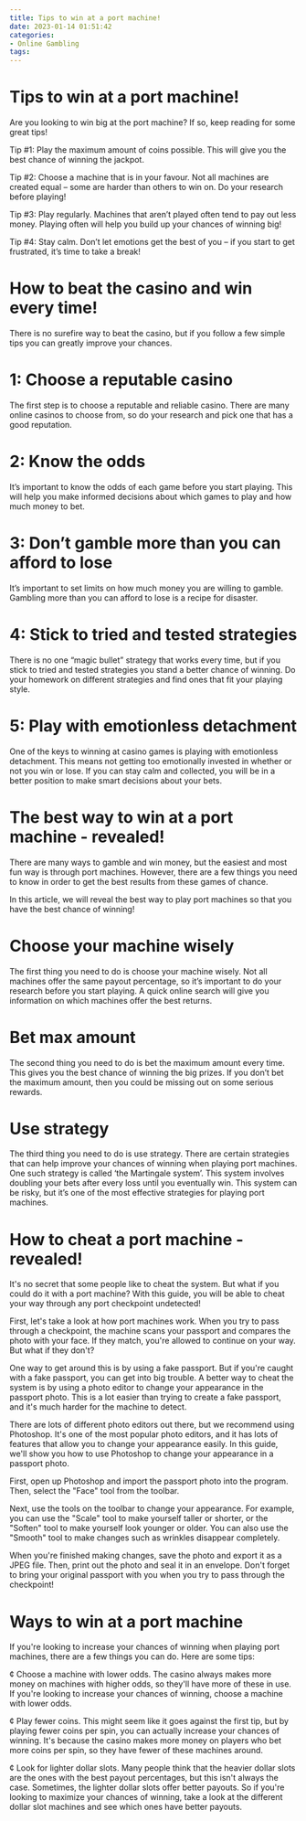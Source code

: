 ```yaml
---
title: Tips to win at a port machine!
date: 2023-01-14 01:51:42
categories:
- Online Gambling
tags:
---
```



#  Tips to win at a port machine!

Are you looking to win big at the port machine? If so, keep reading for some great tips!

Tip #1: Play the maximum amount of coins possible. This will give you the best chance of winning the jackpot.

Tip #2: Choose a machine that is in your favour. Not all machines are created equal – some are harder than others to win on. Do your research before playing!

Tip #3: Play regularly. Machines that aren’t played often tend to pay out less money. Playing often will help you build up your chances of winning big!

Tip #4: Stay calm. Don’t let emotions get the best of you – if you start to get frustrated, it’s time to take a break!

#  How to beat the casino and win every time!

There is no surefire way to beat the casino, but if you follow a few simple tips you can greatly improve your chances.

# 1: Choose a reputable casino

The first step is to choose a reputable and reliable casino. There are many online casinos to choose from, so do your research and pick one that has a good reputation.

# 2: Know the odds

It’s important to know the odds of each game before you start playing. This will help you make informed decisions about which games to play and how much money to bet.

# 3: Don’t gamble more than you can afford to lose

It’s important to set limits on how much money you are willing to gamble. Gambling more than you can afford to lose is a recipe for disaster.

# 4: Stick to tried and tested strategies

There is no one “magic bullet” strategy that works every time, but if you stick to tried and tested strategies you stand a better chance of winning. Do your homework on different strategies and find ones that fit your playing style.

# 5: Play with emotionless detachment

One of the keys to winning at casino games is playing with emotionless detachment. This means not getting too emotionally invested in whether or not you win or lose. If you can stay calm and collected, you will be in a better position to make smart decisions about your bets.

#  The best way to win at a port machine - revealed!

There are many ways to gamble and win money, but the easiest and most fun way is through port machines.  However, there are a few things you need to know in order to get the best results from these games of chance.

In this article, we will reveal the best way to play port machines so that you have the best chance of winning!

# Choose your machine wisely

The first thing you need to do is choose your machine wisely. Not all machines offer the same payout percentage, so it’s important to do your research before you start playing. A quick online search will give you information on which machines offer the best returns.

# Bet max amount

The second thing you need to do is bet the maximum amount every time. This gives you the best chance of winning the big prizes. If you don’t bet the maximum amount, then you could be missing out on some serious rewards.

# Use strategy

The third thing you need to do is use strategy. There are certain strategies that can help improve your chances of winning when playing port machines. One such strategy is called ‘the Martingale system’. This system involves doubling your bets after every loss until you eventually win. This system can be risky, but it’s one of the most effective strategies for playing port machines.

#  How to cheat a port machine - revealed!

It's no secret that some people like to cheat the system. But what if you could do it with a port machine? With this guide, you will be able to cheat your way through any port checkpoint undetected!

First, let's take a look at how port machines work. When you try to pass through a checkpoint, the machine scans your passport and compares the photo with your face. If they match, you're allowed to continue on your way. But what if they don't?

One way to get around this is by using a fake passport. But if you're caught with a fake passport, you can get into big trouble. A better way to cheat the system is by using a photo editor to change your appearance in the passport photo. This is a lot easier than trying to create a fake passport, and it's much harder for the machine to detect.

There are lots of different photo editors out there, but we recommend using Photoshop. It's one of the most popular photo editors, and it has lots of features that allow you to change your appearance easily. In this guide, we'll show you how to use Photoshop to change your appearance in a passport photo.

First, open up Photoshop and import the passport photo into the program. Then, select the "Face" tool from the toolbar.











Next, use the tools on the toolbar to change your appearance. For example, you can use the "Scale" tool to make yourself taller or shorter, or the "Soften" tool to make yourself look younger or older. You can also use the "Smooth" tool to make changes such as wrinkles disappear completely.











When you're finished making changes, save the photo and export it as a JPEG file. Then, print out the photo and seal it in an envelope. Don't forget to bring your original passport with you when you try to pass through the checkpoint!

#  Ways to win at a port machine

If you're looking to increase your chances of winning when playing port machines, there are a few things you can do. Here are some tips:

¢ Choose a machine with lower odds. The casino always makes more money on machines with higher odds, so they'll have more of these in use. If you're looking to increase your chances of winning, choose a machine with lower odds.

¢ Play fewer coins. This might seem like it goes against the first tip, but by playing fewer coins per spin, you can actually increase your chances of winning. It's because the casino makes more money on players who bet more coins per spin, so they have fewer of these machines around.

¢ Look for lighter dollar slots. Many people think that the heavier dollar slots are the ones with the best payout percentages, but this isn't always the case. Sometimes, the lighter dollar slots offer better payouts. So if you're looking to maximize your chances of winning, take a look at the different dollar slot machines and see which ones have better payouts.